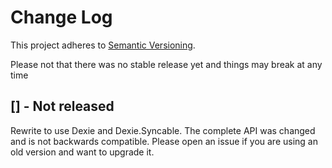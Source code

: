 # Change Log
This project adheres to [Semantic Versioning](http://semver.org/).

Please not that there was no stable release yet and things may break at any time

## [] - Not released

Rewrite to use Dexie and Dexie.Syncable. The complete API was changed and is not backwards compatible. Please open an issue if you are using an old version and want to upgrade it.
